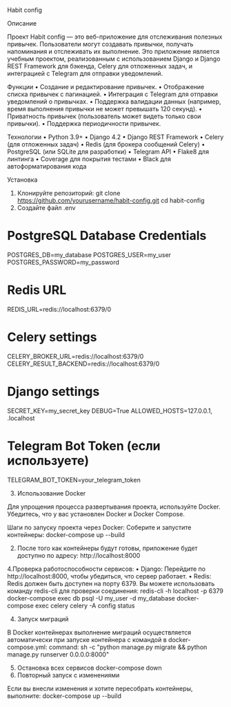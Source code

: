 Habit config

Описание

Проект Habit config — это веб-приложение для отслеживания полезных привычек. Пользователи могут создавать привычки,
получать напоминания и отслеживать их выполнение. Это приложение является учебным проектом, реализованным с
использованием Django и Django REST Framework для бэкенда, Celery для отложенных задач, и интеграцией с Telegram для
отправки уведомлений.

Функции
• Создание и редактирование привычек.
• Отображение списка привычек с пагинацией.
• Интеграция с Telegram для отправки уведомлений о привычках.
• Поддержка валидации данных (например, время выполнения привычки не может превышать 120 секунд).
• Приватность привычек (пользователь может видеть только свои привычки).
• Поддержка периодичности привычек.

Технологии
• Python 3.9+
• Django 4.2
• Django REST Framework
• Celery (для отложенных задач)
• Redis (для брокера сообщений Celery)
• PostgreSQL (или SQLite для разработки)
• Telegram API
• Flake8 для линтинга
• Coverage для покрытия тестами
• Black для автоформатирования кода

Установка

1. Клонируйте репозиторий:
   git clone https://github.com/yourusername/habit-config.git
   cd habit-config
2. Создайте файл .env

# PostgreSQL Database Credentials

POSTGRES_DB=my_database
POSTGRES_USER=my_user
POSTGRES_PASSWORD=my_password

# Redis URL

REDIS_URL=redis://localhost:6379/0

# Celery settings

CELERY_BROKER_URL=redis://localhost:6379/0
CELERY_RESULT_BACKEND=redis://localhost:6379/0

# Django settings

SECRET_KEY=my_secret_key
DEBUG=True
ALLOWED_HOSTS=127.0.0.1, .localhost

# Telegram Bot Token (если используете)

TELEGRAM_BOT_TOKEN=your_telegram_token

3. Использование Docker

Для упрощения процесса развертывания проекта, используйте Docker. Убедитесь, что у вас установлен Docker и Docker
Compose.

Шаги по запуску проекта через Docker:
Соберите и запустите контейнеры:
docker-compose up --build

2. После того как контейнеры будут готовы, приложение будет доступно по адресу:
   http://localhost:8000

4.Проверка работоспособности сервисов:
• Django: Перейдите по http://localhost:8000, чтобы убедиться, что сервер работает.
• Redis: Redis должен быть доступен на порту 6379. Вы можете использовать команду redis-cli для проверки соединения:
redis-cli -h localhost -p 6379
docker-compose exec db psql -U my_user -d my_database
docker-compose exec celery celery -A config status

4. Запуск миграций

В Docker контейнерах выполнение миграций осуществляется автоматически при запуске контейнера с командой в
docker-compose.yml:
command: sh -c "python manage.py migrate && python manage.py runserver 0.0.0.0:8000"

5. Остановка всех сервисов
   docker-compose down
6. Повторный запуск с изменениями

Если вы внесли изменения и хотите пересобрать контейнеры, выполните:
docker-compose up --build